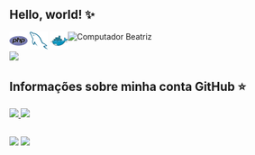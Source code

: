 ## Hello, world! ✨</strong>

<img src="https://raw.githubusercontent.com/MicaelliMedeiros/micaellimedeiros/master/image/computer-illustration.png" min-width="400px" max-width="400px" width="400px" align="right" alt="Computador Beatriz">
  <div>
   <img height="32" src="https://raw.githubusercontent.com/devicons/devicon/master/icons/php/php-original.svg">
    <img height="32" src="https://raw.githubusercontent.com/devicons/devicon/master/icons/mysql/mysql-original.svg"> 
    <img height="32" src="https://raw.githubusercontent.com/devicons/devicon/master/icons/docker/docker-original.svg">
    <img height="32" src="https://raw.githubusercontent.com/jmnote/z-icons/master/svg/python.svg">
 </div>
  
 ##  Informações sobre minha conta GitHub ⭐
<div>
  <a href="https://github.com/beatriz-andrade09">
  <img height="180em"  src="https://github-readme-stats.vercel.app/api/top-langs/?username=beatriz-andrade09&layout=compact&langs_count=7&theme=dracula"/>
  <img height="180em"  src="https://github-readme-stats.vercel.app/api?username=beatriz-andrade09&show_icons=true&theme=dracula&include_all_commits=true&count_private=true"/>
  </a>
</div>


  <br>
  <p>
  <a href="https://mail.google.com/mail/u/0/fs=1&tf=cm&source=mailto&to=Beatrizandrade1032@gmail.com"  target="_blank"  alt="Gmail">
  <img src="https://img.shields.io/badge/-Gmail-FF0000?style=flat-square&labelColor=FF0000&logo=gmail&logoColor=white" /></a>
 
  <a href="https://www.linkedin.com/in/beatriz-andrade-09478515b/" target="_blank" alt="Linkedin">
  <img src="https://img.shields.io/badge/-Linkedin-0e76a8?style=flat-square&logo=Linkedin&logoColor=white" /></a>
</p>

